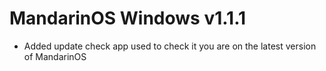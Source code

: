 # MandarinOS Windows v1.1.1

- Added update check app used to check it you are on the latest version of MandarinOS